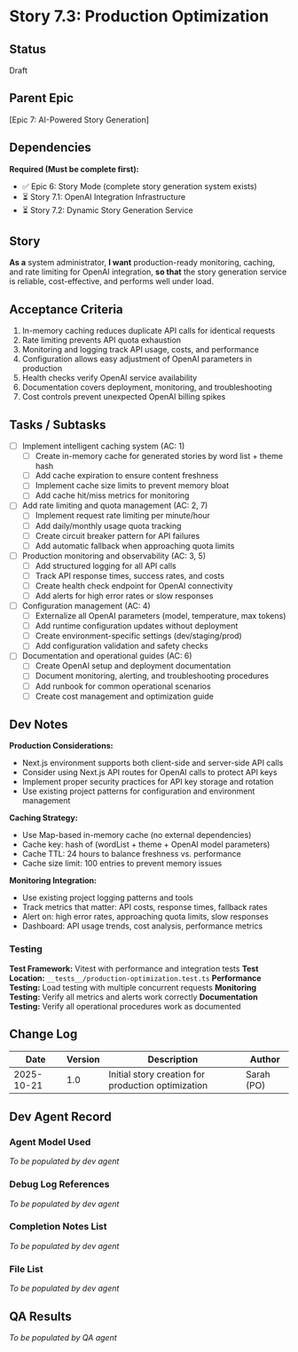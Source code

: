 # Story 7.3: Production Optimization

## Status

Draft

## Parent Epic

[Epic 7: AI-Powered Story Generation]

## Dependencies

**Required (Must be complete first):**
- ✅ Epic 6: Story Mode (complete story generation system exists)
- ⏳ Story 7.1: OpenAI Integration Infrastructure
- ⏳ Story 7.2: Dynamic Story Generation Service

## Story

**As a** system administrator,
**I want** production-ready monitoring, caching, and rate limiting for OpenAI integration,
**so that** the story generation service is reliable, cost-effective, and performs well under load.

## Acceptance Criteria

1. In-memory caching reduces duplicate API calls for identical requests
2. Rate limiting prevents API quota exhaustion
3. Monitoring and logging track API usage, costs, and performance
4. Configuration allows easy adjustment of OpenAI parameters in production
5. Health checks verify OpenAI service availability
6. Documentation covers deployment, monitoring, and troubleshooting
7. Cost controls prevent unexpected OpenAI billing spikes

## Tasks / Subtasks

- [ ] Implement intelligent caching system (AC: 1)
  - [ ] Create in-memory cache for generated stories by word list + theme hash
  - [ ] Add cache expiration to ensure content freshness
  - [ ] Implement cache size limits to prevent memory bloat
  - [ ] Add cache hit/miss metrics for monitoring

- [ ] Add rate limiting and quota management (AC: 2, 7)
  - [ ] Implement request rate limiting per minute/hour
  - [ ] Add daily/monthly usage quota tracking
  - [ ] Create circuit breaker pattern for API failures
  - [ ] Add automatic fallback when approaching quota limits

- [ ] Production monitoring and observability (AC: 3, 5)
  - [ ] Add structured logging for all API calls
  - [ ] Track API response times, success rates, and costs
  - [ ] Create health check endpoint for OpenAI connectivity
  - [ ] Add alerts for high error rates or slow responses

- [ ] Configuration management (AC: 4)
  - [ ] Externalize all OpenAI parameters (model, temperature, max tokens)
  - [ ] Add runtime configuration updates without deployment
  - [ ] Create environment-specific settings (dev/staging/prod)
  - [ ] Add configuration validation and safety checks

- [ ] Documentation and operational guides (AC: 6)
  - [ ] Create OpenAI setup and deployment documentation
  - [ ] Document monitoring, alerting, and troubleshooting procedures
  - [ ] Add runbook for common operational scenarios
  - [ ] Create cost management and optimization guide

## Dev Notes

**Production Considerations:**
- Next.js environment supports both client-side and server-side API calls
- Consider using Next.js API routes for OpenAI calls to protect API keys
- Implement proper security practices for API key storage and rotation
- Use existing project patterns for configuration and environment management

**Caching Strategy:**
- Use Map-based in-memory cache (no external dependencies)
- Cache key: hash of (wordList + theme + OpenAI model parameters)
- Cache TTL: 24 hours to balance freshness vs. performance
- Cache size limit: 100 entries to prevent memory issues

**Monitoring Integration:**
- Use existing project logging patterns and tools
- Track metrics that matter: API costs, response times, fallback rates
- Alert on: high error rates, approaching quota limits, slow responses
- Dashboard: API usage trends, cost analysis, performance metrics

### Testing

**Test Framework:** Vitest with performance and integration tests
**Test Location:** `__tests__/production-optimization.test.ts`
**Performance Testing:** Load testing with multiple concurrent requests
**Monitoring Testing:** Verify all metrics and alerts work correctly
**Documentation Testing:** Verify all operational procedures work as documented

## Change Log

| Date | Version | Description | Author |
|------|---------|-------------|--------|
| 2025-10-21 | 1.0 | Initial story creation for production optimization | Sarah (PO) |

## Dev Agent Record

### Agent Model Used

_To be populated by dev agent_

### Debug Log References  

_To be populated by dev agent_

### Completion Notes List

_To be populated by dev agent_

### File List

_To be populated by dev agent_

## QA Results

_To be populated by QA agent_